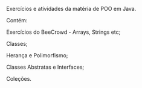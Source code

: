 Exercícios e atividades da matéria de POO em Java.

Contém:

Exercícios do BeeCrowd - Arrays, Strings etc;

Classes;

Herança e Polimorfismo;

Classes Abstratas e Interfaces;

Coleções.
